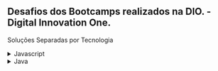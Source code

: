 ## Desafios dos Bootcamps realizados na DIO. - Digital Innovation One.

Soluções Separadas por Tecnologia

<details>
  <summary><span>Javascript</span></summary>
  <a href="https://github.com/Drlazinho/Desafios-DIO/blob/main/Eduzz%20Fullstack%20Developer%20%233/Blobs.js">Blobs.js</a><br>
  <a href="https://github.com/Drlazinho/Desafios-DIO/blob/main/Eduzz%20Fullstack%20Developer%20%233/Compra_no_supermercado.js">Compra_no_supermercado.js</a> <br> 
  <a href="https://github.com/Drlazinho/Desafios-DIO/blob/main/Eduzz%20Fullstack%20Developer%20%233/Contagem_de_cedulas.js">Contagem_de_cedulas.js</a><br>
   <a href="https://github.com/Drlazinho/Desafios-DIO/blob/main/Eduzz%20Fullstack%20Developer%20%233/Nome_formulario.js">Nome_formulario.js</a>  <br>
   <a href="https://github.com/Drlazinho/Desafios-DIO/blob/main/Eduzz%20Fullstack%20Developer%20%233/Notas_da_prova.js">Notas_da_prova.js</a>  <br>
   <a href="https://github.com/Drlazinho/Desafios-DIO/blob/main/Eduzz%20Fullstack%20Developer%20%233/Pneu.js">Pneu.js</a><br>
  <a href="https://github.com/Drlazinho/Desafios-DIO/blob/main/Eduzz%20Fullstack%20Developer%20%233/Programa_para_validacao_de_notas.js">Programa_para_validacao_de_notas.js</a>  <br>
   <a href="https://github.com/Drlazinho/Desafios-DIO/blob/main/Eduzz%20Fullstack%20Developer%20%233/Seis_numeros_impares.js">Seis_numeros_impares.js</a> <br>
  <a href="https://github.com/Drlazinho/Desafios-DIO/blob/main/Eduzz%20Fullstack%20Developer%20%233/triangulo_e_poligonos_regulares.js">triangulo_e_poligonos_regulares.js</a>  <br>
   <a href="https://github.com/Drlazinho/Desafios-DIO/blob/main/Inter%20Frontend%20Developer/NossosDiasNuncaVoltarao.js">Nossos_Dias_Nunca_Voltarao.js</a>  <br>
   <a href="https://github.com/Drlazinho/Desafios-DIO/blob/main/Inter%20Frontend%20Developer/PoligonosRegularesSimples.js">Poligonos_Regulares_Simples.js</a> <br> 
   <a href="https://github.com/Drlazinho/Desafios-DIO/blob/main/Inter%20Frontend%20Developer/QuadradoDePares.js">Quadrado_De_Pares.js</a>  <br>
   <a href="https://github.com/Drlazinho/Desafios-DIO/blob/main/Inter%20Frontend%20Developer/Resto2.js">Resto_2.js</a>  <br>
   <a href="https://github.com/Drlazinho/Desafios-DIO/blob/main/Inter%20Frontend%20Developer/Tomadas.js">Tomadas.js</a>  <br>
   <a href="https://github.com/Drlazinho/Desafios-DIO/blob/main/Take%20Blip%20Web%20Developer/FrotaDeTaxi.js">Frota_De_Taxi.js</a>  <br>
   <a href="https://github.com/Drlazinho/Desafios-DIO/blob/main/Take%20Blip%20Web%20Developer/xadrez.js">xadrez.js</a>
</details>
<details>
  <summary><span>Java</span></summary>
  <a href="https://github.com/Drlazinho/Desafios-DIO/blob/main/Sportheca/Acima_da_Diagonal_Secundaria.java">Acima_da_Diagonal_Secundaria.java</a>  <br>
  <a href="https://github.com/Drlazinho/Desafios-DIO/blob/main/Sportheca/Colchao.java">Colchao.java</a>  <br>
  <a href="https://github.com/Drlazinho/Desafios-DIO/blob/main/Sportheca/Contagem_repetida_de_numeros.java">Contagem_repetida_de_numeros.java</a>  <br>
  <a href="https://github.com/Drlazinho/Desafios-DIO/blob/main/Sportheca/Fases_da_Lua.java">Fases_da_Lua.java</a>  <br>
  <a href="https://github.com/Drlazinho/Desafios-DIO/blob/main/Sportheca/Folha_de_Pagamento.java">Folha_de_Pagamento.java</a>  <br>
  <a href="https://github.com/Drlazinho/Desafios-DIO/blob/main/Sportheca/Imprevistos_Natalino.java">Imprevistos_Natalino.java</a>  <br>
  <a href="https://github.com/Drlazinho/Desafios-DIO/blob/main/Sportheca/Quanta_Mandioca.java">Quanta_Mandioca.java</a>  <br>
  <a href="https://github.com/Drlazinho/Desafios-DIO/blob/main/Sportheca/Reservatorio_de_Mel.java">Reservatorio_de_Mel.java</a>  <br>
  <a href="https://github.com/Drlazinho/Desafios-DIO/blob/main/Sportheca/Tabuada.java">Tabuada.java</a>  <br>
  <a href="https://github.com/Drlazinho/Desafios-DIO/blob/main/Sportheca/Tempo_do_Dobby.java">Tempo_do_Dobby.java</a>  <br>
  <a href="https://github.com/Drlazinho/Desafios-DIO/blob/main/Sportheca/Vogais_Extraterrestres.java">Vogais_Extraterrestres.java</a>  <br>
  <a href="https://github.com/Drlazinho/Desafios-DIO/blob/main/Sportheca/Volume_da_TV.java">Volume_da_TV.java</a>  <br>
 </details>
